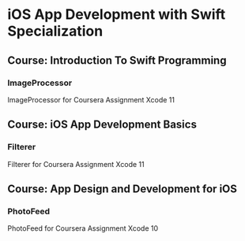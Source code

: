 # iOS App Development with Swift Specialization

## Course: Introduction To Swift Programming
### ImageProcessor
ImageProcessor for Coursera Assignment Xcode 11


## Course: iOS App Development Basics
### Filterer
Filterer for Coursera Assignment Xcode 11

## Course: App Design and Development for iOS
### PhotoFeed
PhotoFeed for Coursera Assignment Xcode 10
